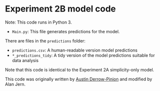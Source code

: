 Experiment 2B model code
========================

Note: This code runs in Python 3.

* `Main.py`: This file generates predictions for the model.

There are files in the `predictions` folder:
* `predictions.csv`: A human-readable version model predictions
* `*_predictions_tidy`: A tidy version of the model predictions suitable for data analysis

Note that this code is identical to the Experiment 2A simplicity-only model.

This code was originally written by [Austin Derrow-Pinion](https://github.com/derrowap) and modified by Alan Jern. 